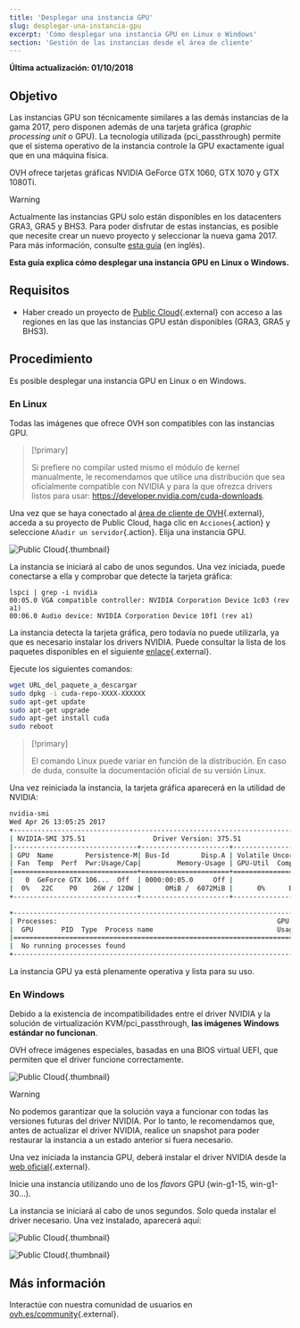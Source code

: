 ```yaml
---
title: 'Desplegar una instancia GPU'
slug: desplegar-una-instancia-gpu
excerpt: 'Cómo desplegar una instancia GPU en Linux o Windows'
section: 'Gestión de las instancias desde el área de cliente'
---
```


**Última actualización: 01/10/2018**

## Objetivo

Las instancias GPU son técnicamente similares a las demás instancias de la gama 2017, pero disponen además de una tarjeta gráfica (*graphic processing unit* o GPU). La tecnología utilizada (pci_passthrough) permite que el sistema operativo de la instancia controle la GPU exactamente igual que en una máquina física.

OVH ofrece tarjetas gráficas NVIDIA GeForce GTX 1060, GTX 1070 y GTX 1080Ti. 

> [!warning]
>
> Actualmente las instancias GPU solo están disponibles en los datacenters GRA3, GRA5 y BHS3. Para poder disfrutar de estas instancias, es posible que necesite crear un nuevo proyecto y seleccionar la nueva gama 2017. Para más información, consulte [esta guía](https://docs.ovh.com/gb/en/public-cloud/faq-how-to-understand-the-new-flavor-naming-rules-for-the-2017-range/) (en inglés).
> 

**Esta guía explica cómo desplegar una instancia GPU en Linux o Windows.**


## Requisitos

* Haber creado un proyecto de [Public Cloud](https://www.ovh.es/public-cloud/instancias/){.external} con acceso a las regiones en las que las instancias GPU están disponibles (GRA3, GRA5 y BHS3).

## Procedimiento

Es posible desplegar una instancia GPU en Linux o en Windows.


### En Linux

Todas las imágenes que ofrece OVH son compatibles con las instancias GPU.

> [!primary]
>
> Si prefiere no compilar usted mismo el módulo de kernel manualmente, le recomendamos que utilice una distribución que sea oficialmente compatible con NVIDIA y para la que ofrezca drivers listos para usar: <https://developer.nvidia.com/cuda-downloads>.
> 

Una vez que se haya conectado al [área de cliente de OVH](https://www.ovh.com/auth/?action=gotomanager){.external}, acceda a su proyecto de Public Cloud, haga clic en `Acciones`{.action} y seleccione `Añadir un servidor`{.action}. Elija una instancia GPU.

![Public Cloud](images/EN-Flavors.png){.thumbnail}

La instancia se iniciará al cabo de unos segundos. Una vez iniciada, puede conectarse a ella y comprobar que detecte la tarjeta gráfica: 

```ssh
lspci | grep -i nvidia
00:05.0 VGA compatible controller: NVIDIA Corporation Device 1c03 (rev a1)
00:06.0 Audio device: NVIDIA Corporation Device 10f1 (rev a1)
```

La instancia detecta la tarjeta gráfica, pero todavía no puede utilizarla, ya que es necesario instalar los drivers NVIDIA. Puede consultar la lista de los paquetes disponibles en el siguiente [enlace](http://developer.download.nvidia.com/compute/cuda/repos/){.external}.

Ejecute los siguientes comandos:

```sh
wget URL_del_paquete_a_descargar
sudo dpkg -i cuda-repo-XXXX-XXXXXX
sudo apt-get update
sudo apt-get upgrade
sudo apt-get install cuda
sudo reboot
```

> [!primary]
>
> El comando Linux puede variar en función de la distribución. En caso de duda, consulte la documentación oficial de su versión Linux.
> 


Una vez reiniciada la instancia, la tarjeta gráfica aparecerá en la utilidad de NVIDIA:

```sh
nvidia-smi
Wed Apr 26 13:05:25 2017
+-----------------------------------------------------------------------------+
| NVIDIA-SMI 375.51                 Driver Version: 375.51                    |
|-------------------------------+----------------------+----------------------+
| GPU  Name        Persistence-M| Bus-Id        Disp.A | Volatile Uncorr. ECC |
| Fan  Temp  Perf  Pwr:Usage/Cap|         Memory-Usage | GPU-Util  Compute M. |
|===============================+======================+======================|
|   0  GeForce GTX 106...  Off  | 0000:00:05.0     Off |                  N/A |
|  0%   22C    P0    26W / 120W |      0MiB /  6072MiB |      0%      Default |
+-------------------------------+----------------------+----------------------+

+-----------------------------------------------------------------------------+
| Processes:                                                       GPU Memory |
|  GPU       PID  Type  Process name                               Usage      |
|=============================================================================|
|  No running processes found                                                 |
+-----------------------------------------------------------------------------+
```

La instancia GPU ya está plenamente operativa y lista para su uso.


### En Windows

Debido a la existencia de incompatibilidades entre el driver NVIDIA y la solución de virtualización KVM/pci_passthrough, **las imágenes Windows estándar no funcionan**.

OVH ofrece imágenes especiales, basadas en una BIOS virtual UEFI, que permiten que el driver funcione correctamente.

![Public Cloud](images/EN-WindowsImages.png){.thumbnail}


> [!warning]
>
> No podemos garantizar que la solución vaya a funcionar con todas las versiones futuras del driver NVIDIA. Por lo tanto, le recomendamos que, antes de actualizar el driver NVIDIA, realice un snapshot para poder restaurar la instancia a un estado anterior si fuera necesario.
>

Una vez iniciada la instancia GPU, deberá instalar el driver NVIDIA desde la [web oficial](https://www.nvidia.es/Download/index.aspx?lang=es){.external}.

Inicie una instancia utilizando uno de los *flavors* GPU (win-g1-15, win-g1-30...).

La instancia se iniciará al cabo de unos segundos. Solo queda instalar el driver necesario. Una vez instalado, aparecerá aquí:


![Public Cloud](images/WindowsDriverVersion.png){.thumbnail}

![Public Cloud](images/WindowsDeviceManager.png){.thumbnail}


## Más información

Interactúe con nuestra comunidad de usuarios en [ovh.es/community](https://www.ovh.es/community/){.external}.